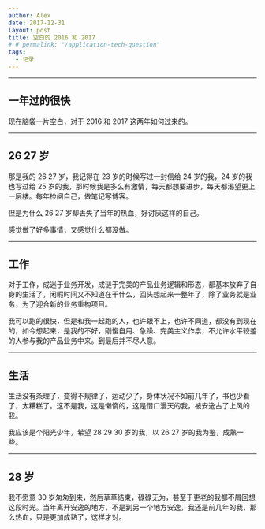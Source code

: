 ```yaml
---
author: Alex
date: 2017-12-31
layout: post
title: 空白的 2016 和 2017
# # permalink: "/application-tech-question"
tags:
  - 记录
---
```


--------------

## 一年过的很快

现在脑袋一片空白，对于 2016 和 2017 这两年如何过来的。

--------------

## 26 27 岁

那是我的 26 27 岁，我记得在 23 岁的时候写过一封信给 24 岁的我，24 岁的我也写过给 25 岁的我，那时候我是多么有激情，每天都想要进步，每天都渴望更上一层楼。每年检阅自己，做笔记写博客。

但是为什么 26 27 岁却丢失了当年的热血，好讨厌这样的自己。

感觉做了好多事情，又感觉什么都没做。

--------------

## 工作

对于工作，成迷于业务开发，成谜于完美的产品业务逻辑和形态，都基本放弃了自身的生活了，闲暇时间又不知道在干什么，回头想起来一整年了，除了业务就是业务，为了迎合新的业务重构项目。

我可以跑的很快，但是和我一起跑的人，也许跟不上，也许不同道，都没有到现在的，如今想起来，是我的不好，刚愎自用、急躁、完美主义作祟，不允许水平较差的人参与我的产品业务中来。到最后并不尽人意。

--------------

## 生活

生活没有条理了，变得不规律了，运动少了，身体状况不如前几年了，书也少看了，太糟糕了。这不是我，这是懒惰的，这是借口漫天的我，被安逸占了上风的我。

我应该是个阳光少年，希望 28 29 30 岁的我，以 26 27 岁的我为鉴，成熟一些。

--------------

## 28 岁

我不愿意 30 岁匆匆到来，然后草草结束，碌碌无为，甚至于更老的我都不屑回想这段时光。当年离开安逸的地方，不是到另一个地方安逸，我还是前几年的我，那么热血，只是更加成熟了，这样才对。
